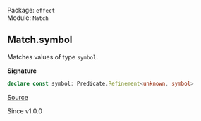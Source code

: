 Package: `effect`<br />
Module: `Match`<br />

## Match.symbol

Matches values of type `symbol`.

**Signature**

```ts
declare const symbol: Predicate.Refinement<unknown, symbol>
```

[Source](https://github.com/Effect-TS/effect/tree/main/packages/effect/src/Match.ts#L1026)

Since v1.0.0